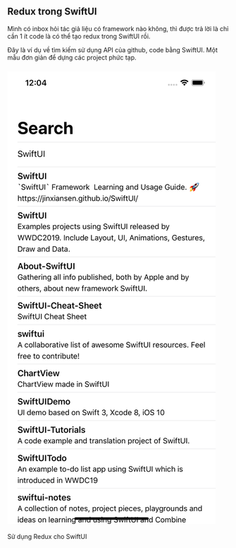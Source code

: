 ## Redux trong SwiftUI

Mình có inbox hỏi tác giả liệu có framework nào không, thì được trả lời là chỉ cần 1 ít code là có thể tạo redux trong SwiftUI rồi. 

Đây là ví dụ về tìm kiếm sử dụng API của github, code bằng SwiftUI. Một mẫu đơn giản để dựng các project phức tạp. 

### ![Background](images/image.png)

Sử dụng Redux cho SwiftUI

